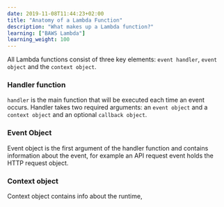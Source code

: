 ```yaml
---
date: 2019-11-08T11:44:23+02:00
title: "Anatomy of a Lambda Function"
description: "What makes up a Lambda function?"
learning: ["BAWS Lambda"]
learning_weight: 100
---
```


All Lambda functions consist of three key elements: `event handler`, `event object` and the `context object`.

### Handler function

`handler` is the main function that will be executed each time an event occurs. Handler takes two required arguments: an `event object` and a `context object` and an optional `callback object`.

### Event Object

Event object is the first argument of the handler function and contains information about the event, for example an API request event holds the HTTP request object.

### Context object

Context object contains info about the runtime, 
